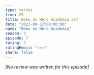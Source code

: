 ```yaml
---
type: series
time: 25
title: Boku no Hero Academia 3x7
date: "2022-08-12T00:00:00"
name: "Boku no Hero Academia"
season: 3
episode: 7
rating: 3
ratingEmoji: "⭐️⭐️⭐️"
share: false
---
```


_[No review was written for this episode]_
